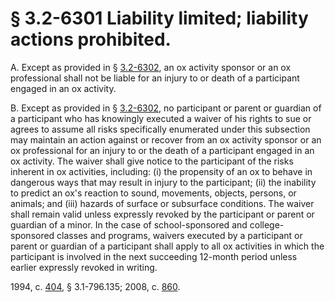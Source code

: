 # § 3.2-6301 Liability limited; liability actions prohibited.

<p>A. Except as provided in § <a href='http://law.lis.virginia.gov/vacode/3.2-6302/'>3.2-6302</a>, an ox activity sponsor or an ox professional shall not be liable for an injury to or death of a participant engaged in an ox activity.</p><p>B. Except as provided in § <a href='http://law.lis.virginia.gov/vacode/3.2-6302/'>3.2-6302</a>, no participant or parent or guardian of a participant who has knowingly executed a waiver of his rights to sue or agrees to assume all risks specifically enumerated under this subsection may maintain an action against or recover from an ox activity sponsor or an ox professional for an injury to or the death of a participant engaged in an ox activity. The waiver shall give notice to the participant of the risks inherent in ox activities, including: (i) the propensity of an ox to behave in dangerous ways that may result in injury to the participant; (ii) the inability to predict an ox's reaction to sound, movements, objects, persons, or animals; and (iii) hazards of surface or subsurface conditions. The waiver shall remain valid unless expressly revoked by the participant or parent or guardian of a minor. In the case of school-sponsored and college-sponsored classes and programs, waivers executed by a participant or parent or guardian of a participant shall apply to all ox activities in which the participant is involved in the next succeeding 12-month period unless earlier expressly revoked in writing.</p><p>1994, c. <a href='http://lis.virginia.gov/cgi-bin/legp604.exe?941+ful+CHAP0404'>404</a>, § 3.1-796.135; 2008, c. <a href='http://lis.virginia.gov/cgi-bin/legp604.exe?081+ful+CHAP0860'>860</a>.</p>